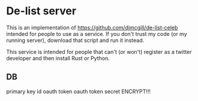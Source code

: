 # De-list server
This is an implementation of https://github.com/djmcgill/de-list-celeb intended for people to use as a service. If you don't trust my code (or my running server), download that script and run it instead.

This service is intended for people that can't (or won't) register as a twitter developer and then install Rust or Python.

## DB
primary key id
oauth token
oauth token secret ENCRYPT!!!

